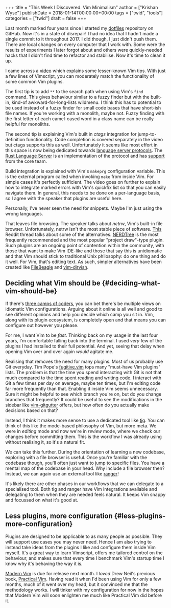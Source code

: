 +++
title = "This Week I Discovered: Vim Minimalism"
author = ["Krishan Wyse"]
publishDate = 2018-01-14T00:00:00+00:00
tags = ["twid", "tools"]
categories = ["twid"]
draft = false
+++

Last month marked four years since I started my [dotfiles](https://github.com/kwyse/dotfiles) repository on GitHub.
Now it's in a state of disrepair! I had no idea that I hadn't made a single
commit to it throughout 2017. I did though, I just didn't push them. There are
local changes on every computer that I work with. Some were the results of
experiments I later forgot about and others were quickly-needed hacks that I
didn't find time to refactor and stabilise.  Now it's time to clean it up.

I came across a [video](https://www.youtube.com/watch?v=XA2WjJbmmoM) which explains some lesser-known Vim tips. With just a few
lines of Vimscript, you can moderately match the functionality of some common
Vim plugins.

The first tip is to add `**` to the search path when using Vim's `find`
command. This gives behaviour similar to a fuzzy finder but with the built-in,
kind-of awkward-for-long-lists wildmenu. I think this has to potential to be
used instead of a fuzzy finder for small code bases that have short-ish file
names. If you're working with a monolith, maybe not.  Fuzzy finding with the
first letter of each camel-cased word in a class name can be really helpful for
monoliths.

The second tip is explaining Vim's built in _ctags_ integration for
jump-to-definition functionality. Code completion is covered separately in the
video but ctags supports this as well. Unfortunately it seems like most effort
in this space is now being dedicated towards [language server protocols](https://microsoft.github.io/language-server-protocol/). The [Rust
Language Server](https://github.com/rust-lang-nursery/rls) is an implementation of the protocol and has [support](https://www.ncameron.org/blog/what-the-rls-can-do/) from the
core team.

Build integration is explained with Vim's `makeprg` configuration variable. This
is the external program called when invoking `make` from inside Vim. For simple
cases it's perfectly sufficient. The video goes on further to explain how to
integrate marked errors with Vim's quickfix list so that you can easily navigate
them. In general, this needs to be done on a per-language basis, so I agree with
the speaker that plugins are useful here.

Personally, I've never seen the need for snippets. Maybe I'm just using the
wrong languages.

That leaves file browsing. The speaker talks about _netrw_, Vim's built-in file
browser. Unfortunately, netrw isn't the most stable piece of software.  [This](https://www.reddit.com/r/vim/comments/22ztqp/why%5Fdoes%5Fnerdtree%5Fexist%5Fwhats%5Fwrong%5Fwith%5Fnetrw/?st=jcetivby&sh=95ada33e)
Reddit thread talks about some of the alternatives.  [NERDTree](https://github.com/scrooloose/nerdtree) is the most
frequently recommended and the most popular "project draw"-type plugin.  Such
plugins are an ongoing point of contention within the community, with those that
want to make Vim IDE-like and those that say this is unidiomatic and that Vim
should stick to traditional Unix philosophy: do one thing and do it well. For
Vim, that's editing text. As such, simpler alternatives have been created like
[FileBeagle](https://github.com/jeetsukumaran/vim-filebeagle) and [vim-dirvish](https://github.com/justinmk/vim-dirvish).


## Deciding what Vim should be {#deciding-what-vim-should-be}

If there's [three camps of coders](https://josephg.com/blog/3-tribes/), you can bet there's be multiple views on
idiomatic Vim configurations. Arguing about it online is all well and good to
see different opinions and help you decide which camp you sit in. Vim, along
with its plugin ecosystem, is completely open and that means you can configure
out however you please.

For me, I want Vim to be _fast_. Thinking back on my usage in the last four
years, I'm comfortable falling back into the terminal. I used _very_ few of the
plugins I had installed to their full potential. And yet, seeing that delay when
opening Vim over and over again _would_ agitate me.

Realising that removes the need for many plugins. Most of us probably use Git
everyday. Tim Pope's [fugitive.vim](https://github.com/tpope/vim-fugitive) tops many "must-have Vim plugins" lists. The
problem is that the time you spend interacting with Git is not that much
compared to the time spent reading and writing code. I interact with Git a few
times per day on average, maybe ten times, but I'm editing code far more
frequently than that.  Enabling it inside Vim seems unnecessary. Sure it might
be helpful to see which branch you're on, but do you change branches that
frequently?  It could be useful to see the modifications in the sidebar like
[vim-gitgutter](https://github.com/airblade/vim-gitgutter) offers, but how often do you actually make decisions based on
that?

Instead, I think it makes more sense to use a dedicated tool like [tig](https://jonas.github.io/tig/). You can
think of this like the mode-based philosophy of Vim, but more meta. We were in
_editing_ mode and now we're in _review_ mode, where we check our changes before
committing them. This is the workflow I was already using without realising it,
so it's a natural fit.

We can take this further. During the orientation of learning a new
codebase, exploring with a file browser is useful. Once you're familiar
with the codebase though, you'll often just want to jump to specific
files. You have a mental map of the codebase in your head. Why include a
file browser then? Instead, we can again use an external tool like
[ranger](https://ranger.github.io/)!

It's likely there are other phases in our workflows that we can delegate to a
specialised tool. Both tig and ranger have Vim integrations available and
delegating to them when they are needed feels natural. It keeps Vim snappy and
focussed on what it's good at.


## Less plugins, more configuration {#less-plugins-more-configuration}

Plugins are designed to be applicable to as many people as possible.  They will
support use cases you may never need. Hence I am also trying to instead take
ideas from the plugins I like and configure them inside Vim myself. It's a great
way to learn Vimscript, offers me tailored control on the behaviour, and makes
sure that every time I benchmark Vim's startup time I know why it's behaving the
way it is.

[Modern Vim](https://pragprog.com/book/modvim/modern-vim) is due for release next month. I _loved_ Drew Neil's previous book,
[Practical Vim](https://pragprog.com/book/dnvim2/practical-vim-second-edition). Having read it when I'd been using Vim for only a few months,
much of it went over my head, but it convinced me that the methodology works. I
will tinker with my configuration for now in the hopes that Modern Vim will soon
enlighten me much like Practical Vim did before it.
